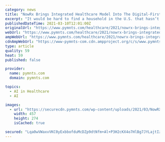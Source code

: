 ```yaml
---
category: news
title: "NowRx Brings Integrated Healthcare Model Into The Digital-First Economy"
excerpt: "It would be hard to find a household in the U.S. that hasn’t been touched by the pandemic-driven changes in healthcare over the past year ... It already had proprietary software, artificial intelligence (AI) algorithms and robotics to build its same ..."
publishedDateTime: 2021-03-10T12:01:00Z
originalUrl: "https://www.pymnts.com/healthcare/2021/nowrx-brings-integrated-healthcare-model-into-the-digital-first-economy/"
webUrl: "https://www.pymnts.com/healthcare/2021/nowrx-brings-integrated-healthcare-model-into-the-digital-first-economy/"
ampWebUrl: "https://www.pymnts.com/healthcare/2021/nowrx-brings-integrated-healthcare-model-into-the-digital-first-economy/amp/"
cdnAmpWebUrl: "https://www-pymnts-com.cdn.ampproject.org/c/s/www.pymnts.com/healthcare/2021/nowrx-brings-integrated-healthcare-model-into-the-digital-first-economy/amp/"
type: article
quality: 59
heat: 59
published: false

provider:
  name: pymnts.com
  domain: pymnts.com

topics:
  - AI in Healthcare
  - AI

images:
  - url: "https://securecdn.pymnts.com/wp-content/uploads/2021/03/NowRX-telehealth-457x274.jpg"
    width: 457
    height: 274
    isCached: true

secured: "Lqa0wVWaxvVKC0yExbbofduMcDZp9dtNfm+Al+P3H2cKX4o7HlBg7JYLajtIz62y8Y2A5fSVTM/4ceE2A9cvggfZR2FZHqaIWlYzx5UgM4wdV7JPKVJV5BHB3Q1IlYpREmw0t8GnnhxYQGZrrujQ5SOnhn4h3LtV7wPKK2o8pF9/r7/LZcLT6T44sGsMDRj/yAAuWA4p36EfWkF20adR6MM0Ydy9Bks5fzusvNOzeStHz3enfOkJMyQ3pGFBeKNi/sbeePtkpSoxxURXBNocZDhiN/VjuhJ/ULZb6AuCDmJkLS0TMk8LPlSrnxefnnjdmu4i3IpQT7xuqj+dhh1b6J68NI08Pfpk1jF2FoTu3cs=;9KqF2bu3jm3yVWx4qjjczQ=="
---
```


